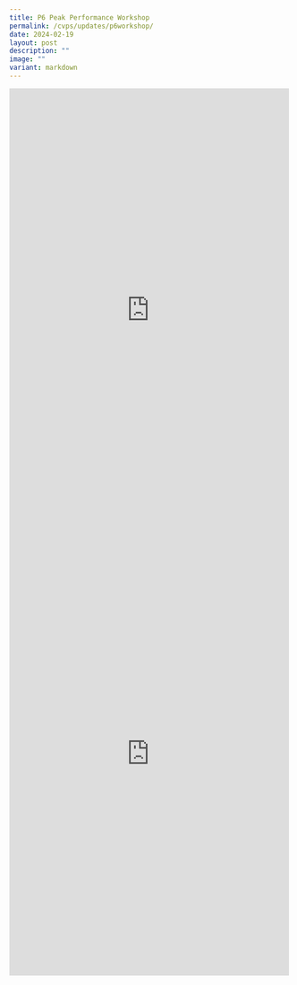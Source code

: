 ```yaml
---
title: P6 Peak Performance Workshop
permalink: /cvps/updates/p6workshop/
date: 2024-02-19
layout: post
description: ""
image: ""
variant: markdown
---
```

<iframe allow="autoplay; clipboard-write; encrypted-media; picture-in-picture; web-share" allowfullscreen="true" frameborder="0" scrolling="no" style="border:none;overflow:hidden" height="792" width="500" src="https://www.facebook.com/plugins/post.php?href=https%3A%2F%2Fwww.facebook.com%2Fcompassvalepri%2Fposts%2Fpfbid0uvmxehNxrSnMRazqSbBdty8NPx8zWgEHcuG8BovYsyHjbYxxmBZDVjZjZ5RZtBYFl&amp;show_text=true&amp;width=500"></iframe><br>

<iframe allow="autoplay; clipboard-write; encrypted-media; picture-in-picture; web-share" allowfullscreen="true" frameborder="0" scrolling="no" style="border:none;overflow:hidden" height="792" width="500" src="https://www.facebook.com/plugins/post.php?href=https%3A%2F%2Fwww.facebook.com%2Fcompassvalepri%2Fposts%2Fpfbid0uvmxehNxrSnMRazqSbBdty8NPx8zWgEHcuG8BovYsyHjbYxxmBZDVjZjZ5RZtBYFl&amp;show_text=true&amp;width=500"></iframe>